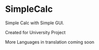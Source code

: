 # SimpleCalc
Simple Calc with Simple GUI.

Created for University Project

More Languages in translation coming soon 
